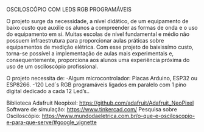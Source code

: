 OSCILOSCÓPIO COM LEDS RGB PROGRAMÁVEIS

O projeto surge da necessidade, a nível didático, de um equipamento de baixo custo que auxilie os alunos a compreender as formas de onda e o uso do equipamento em si. 
Muitas escolas de nível fundamental e médio não possuem infraestrutura para proporcionar aulas práticas sobre equipamentos de medição elétrica. Com esse projeto de 
baixissímo custo, torna-se possível a implementação de aulas mais experimentais e, consequentemente, proporciona aos alunos uma experiência próxima do uso de um osciloscópio profissional.

O projeto necessita de:
-Algum microcontrolador: Placas Arduino, ESP32 ou ESP8266. 
-120 Led´s RGB programáveis ligados em paralelo com 1 pino digital dedicado a cada 12 Led’s..

Biblioteca Adafruit Neopixel:
 https://github.com/adafruit/Adafruit_NeoPixel
Software de simulação:
https://www.tinkercad.com/
Pesquisa sobre Osciloscópio: 
https://www.mundodaeletrica.com.br/o-que-e-osciloscopio-e-para-que-serve/#google_vignette
